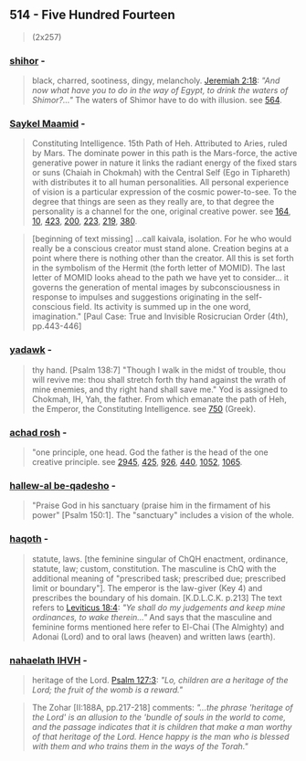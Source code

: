 ## 514 - Five Hundred Fourteen
> (2x257)

### [shihor](/keys/ShChIR) - 
> black, charred, sootiness, dingy, melancholy. [Jeremiah 2:18](http://biblehub.com//.htm): *"And now what have you to do in the way of Egypt, to drink the waters of Shimor?..."* The waters of Shimor have to do with illusion. see [564](564).

### [Saykel Maamid](/keys/ShKL.MOMID) - 
> Constituting Intelligence. 15th Path of Heh. Attributed to Aries, ruled by Mars. The dominate power in this path is the Mars-force, the active generative power in nature it links the radiant energy of the fixed stars or suns (Chaiah in Chokmah) with the Central Self (Ego in Tiphareth) with distributes it to all human personalities. All personal experience of vision is a particular expression of the cosmic power-to-see. To the degree that things are seen as they really are, to that degree the personality is a channel for the one, original creative power. see [164](164), [10](10), [423](423), [200](200), [223](223), [219](219), [380](380).

> [beginning of text missing] ...call kaivala, isolation. For he who would really be a conscious creator must stand alone. Creation begins at a point where there is nothing other than the creator. All this is set forth in the symbolism of the Hermit (the forth letter of MOMID). The last letter of MOMID looks ahead to the path we have yet to consider... it governs the generation of mental images by subconsciousness in response to impulses and suggestions originating in the self-conscious field. Its activity is summed up in the one word, imagination." [Paul Case: True and Invisible Rosicrucian Order (4th), pp.443-446]

### [yadawk](/keys/IDKf) - 
> thy hand. [Psalm 138:7] "Though I walk in the midst of trouble, thou will revive me: thou shall stretch forth thy hand against the wrath of mine enemies, and thy right hand shall save me." Yod is assigned to Chokmah, IH, Yah, the father. From which emanate the path of Heh, the Emperor, the Constituting Intelligence. see [750](750) (Greek).

### [achad rosh](/keys/AChD.RASh) - 
> "one principle, one head. God the father is the head of the one creative principle. see [2945](2945), [425](425), [926](926), [440](440), [1052](1052), [1065](1065).

### [hallew-al be-qadesho](/keys/HLLV-AL.BQDShV) - 
> "Praise God in his sanctuary (praise him in the firmament of his power" [Psalm 150:1]. The "sanctuary" includes a vision of the whole.

### [haqoth](/keys/ChQVTh) - 
> statute, laws. [the feminine singular of ChQH enactment, ordinance, statute, law; custom, constitution. The masculine is ChQ with the additional meaning of "prescribed task; prescribed due; prescribed limit or boundary"]. The emperor is the law-giver (Key 4) and prescribes the boundary of his domain. [K.D.L.C.K. p.213] The text refers to [Leviticus 18:4](http://biblehub.com//.htm): *"Ye shall do my judgements and keep mine ordinances, to wake therein..."* And says that the masculine and feminine forms mentioned here refer to El-Chai (The Almighty) and Adonai (Lord) and to oral laws (heaven) and written laws (earth).

### [nahaelath IHVH](/keys/NChLTh.IHVH) - 
> heritage of the Lord. [Psalm 127:3](http://biblehub.com//.htm): *"Lo, children are a heritage of the Lord; the fruit of the womb is a reward."*

> The Zohar [II:188A, pp.217-218] comments: *"...the phrase 'heritage of the Lord' is an allusion to the 'bundle of souls in the world to come, and the passage indicates that it is children that make a man worthy of that heritage of the Lord. Hence happy is the man who is blessed with them and who trains them in the ways of the Torah."*